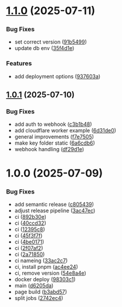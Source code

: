 # [1.1.0](https://github.com/cre8/eudiplo/compare/v1.0.1...v1.1.0) (2025-07-11)


### Bug Fixes

* set correct version ([91b5499](https://github.com/cre8/eudiplo/commit/91b5499c04c0fcdc08a0d50ae8137477556bce47))
* update db env ([35f4d1e](https://github.com/cre8/eudiplo/commit/35f4d1e70c862da38f8962252e400f324957905d))


### Features

* add deployment options ([937603a](https://github.com/cre8/eudiplo/commit/937603ad043f0d6e883e70444cdda6f69d0e77f4))

## [1.0.1](https://github.com/cre8/eudiplo/compare/v1.0.0...v1.0.1) (2025-07-10)


### Bug Fixes

* add auth to webhook ([c3b1b48](https://github.com/cre8/eudiplo/commit/c3b1b48da0ba72b112881f9b1df8a352cf7e3a3e))
* add cloudflare worker example ([6d31de0](https://github.com/cre8/eudiplo/commit/6d31de0e6de9cbe0ce09591489cdfd2696d6cc93))
* general improvements ([f7e7505](https://github.com/cre8/eudiplo/commit/f7e75055422a31b6bd46c1d9bbfeb6a063dabe8d))
* make key folder static ([6a6cdb6](https://github.com/cre8/eudiplo/commit/6a6cdb6c7295644903a60f9d15e838b5670633e3))
* webhook handling ([df29d1e](https://github.com/cre8/eudiplo/commit/df29d1e126b4418fd4eae9a78944a4e1a39b3f8b))

# 1.0.0 (2025-07-09)


### Bug Fixes

* add semantic release ([c805439](https://github.com/cre8/eudiplo/commit/c80543921eb60bab61d3336d595c04a190d21029))
* adjust release pipeline ([3ac47ec](https://github.com/cre8/eudiplo/commit/3ac47ecf33b1966a6e362e8e8648427ed3f6775b))
* ci ([892b30e](https://github.com/cre8/eudiplo/commit/892b30e9bac108ab4208a52d64894acf43532edf))
* ci ([40ccd32](https://github.com/cre8/eudiplo/commit/40ccd3270e1c96ee98c9f49db7b043c89e054711))
* ci ([12395c8](https://github.com/cre8/eudiplo/commit/12395c89dc3ad72a5a6197da53b99d6b885821ae))
* ci ([45f3f7f](https://github.com/cre8/eudiplo/commit/45f3f7fa2deaa152cd0bc4b9ce280a58c74bfb59))
* ci ([4be0171](https://github.com/cre8/eudiplo/commit/4be01718394db2c7db4b5ae06257458d2cf7ffba))
* ci ([2f07af2](https://github.com/cre8/eudiplo/commit/2f07af20685268dbf807812583d91f06986bcc9f))
* ci ([2a71850](https://github.com/cre8/eudiplo/commit/2a718501eeab5d242c139648c5883490f48849cc))
* ci nameing ([33ac2c7](https://github.com/cre8/eudiplo/commit/33ac2c7a017c1cb38829a7b01b45c219987abd51))
* ci, install pnpm ([ac4ee24](https://github.com/cre8/eudiplo/commit/ac4ee248118e595f5998e0e6946c39186f760632))
* ci, remove version ([54e8a4e](https://github.com/cre8/eudiplo/commit/54e8a4e4370884d4dc57ea50e53a40ba3af9ffca))
* docker deploy ([98303c1](https://github.com/cre8/eudiplo/commit/98303c10630c2765912f207f06b95b9f5273ded1))
* main ([d6205da](https://github.com/cre8/eudiplo/commit/d6205da5156ca707a00dca639a2a53ce60b67227))
* page build ([b3abd57](https://github.com/cre8/eudiplo/commit/b3abd577bd74215150afcaad48d4e55943f82058))
* split jobs ([2742ec4](https://github.com/cre8/eudiplo/commit/2742ec4adf41b55223c15ff7a67e40096c574c3a))
